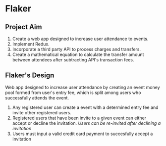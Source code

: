 # Flaker

## Project Aim
1. Create a web app designed to increase user attendance to events.
2. Implement Redux.
3. Incorporate a third party API to process charges and transfers.
4. Create a mathematical equation to calculate the transfer amount between attendees after subtracting API's transaction fees.

## Flaker's Design
Web app designed to increase user attendance by creating an event money pool formed from user's entry fee, which is split among users who successfully attends the event.
1. Any registered user can create a event with a determined entry fee and invite other registered users.
2. Registered users that have been invite to a given event can either accept or decline the invitation. *Users can be re-invited after declining a invitation*
3. Users must input a valid credit card payment to succesfully accept a invitation
